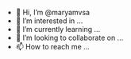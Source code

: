 - 👋 Hi, I’m @maryamvsa
- 👀 I’m interested in ...
- 🌱 I’m currently learning ...
- 💞️ I’m looking to collaborate on ...
- 📫 How to reach me ...

<!---
maryamvsa/maryamvsa is a ✨ special ✨ repository because its `README.md` (this file) appears on your GitHub profile.
You can click the Preview link to take a look at your changes.
--->

